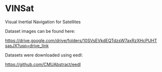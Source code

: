 # VINSat
Visual Inertial Navigation for Satellites

Dataset images can be found here:

https://drive.google.com/drive/folders/10SVsEVkdEQTdzsW7axRzXHcPUHTsasJX?usp=drive_link

Datasets were downloaded using eedl:

https://github.com/CMUAbstract/eedl